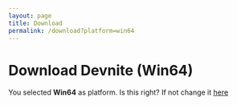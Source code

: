 ```yaml
---
layout: page
title: Download
permalink: /download?platform=win64
---
```


# Download Devnite (Win64)
You selected **Win64** as platform. Is this right? If not change it [here](https://tfngames.tk/devnite/download)
